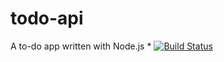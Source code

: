 # todo-api  
A to-do app written with Node.js * [![Build Status](https://travis-ci.org/andres-cruz/todo-api.svg?branch=master)](https://travis-ci.org/andres-cruz/todo-api)
